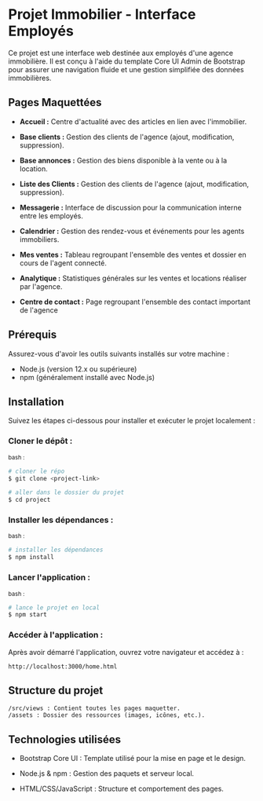 # Projet Immobilier - Interface Employés

Ce projet est une interface web destinée aux employés d'une agence immobilière. Il est conçu à l'aide du template Core UI Admin de Bootstrap pour assurer une navigation fluide et une gestion simplifiée des données immobilières.

## Pages Maquettées

* **Accueil :** Centre d'actualité avec des articles en lien avec l'immobilier.

* **Base clients :** Gestion des clients de l'agence (ajout, modification, suppression).

* **Base annonces :** Gestion des biens disponible à la vente ou à la location.

* **Liste des Clients :** Gestion des clients de l'agence (ajout, modification, suppression).

* **Messagerie :** Interface de discussion pour la communication interne entre les employés.

* **Calendrier :** Gestion des rendez-vous et événements pour les agents immobiliers.

* **Mes ventes :** Tableau regroupant l'ensemble des ventes et dossier en cours de l'agent connecté.

* **Analytique :** Statistiques générales sur les ventes et locations réaliser par l'agence.

* **Centre de contact :** Page regroupant l'ensemble des contact important de l'agence

## Prérequis

Assurez-vous d'avoir les outils suivants installés sur votre machine :

* Node.js (version 12.x ou supérieure)
* npm (généralement installé avec Node.js)

## Installation

Suivez les étapes ci-dessous pour installer et exécuter le projet localement :

### Cloner le dépôt :

<sub>bash :</sub>

``` bash
# cloner le répo
$ git clone <project-link>

# aller dans le dossier du projet
$ cd project
```
### Installer les dépendances :

<sub>bash :</sub>

``` bash
# installer les dépendances
$ npm install
```

### Lancer l'application :

<sub>bash :</sub>

``` bash
# lance le projet en local
$ npm start
```

### Accéder à l'application : 

Après avoir démarré l'application, ouvrez votre navigateur et accédez à :

    http://localhost:3000/home.html

## Structure du projet

    /src/views : Contient toutes les pages maquetter.
    /assets : Dossier des ressources (images, icônes, etc.).

## Technologies utilisées

* Bootstrap Core UI : Template utilisé pour la mise en page et le design.

* Node.js & npm : Gestion des paquets et serveur local.

* HTML/CSS/JavaScript : Structure et comportement des pages.
